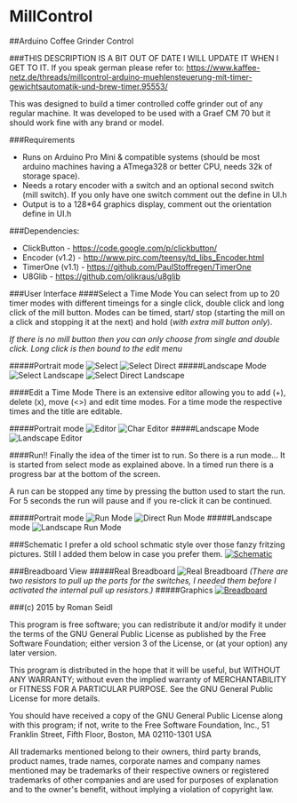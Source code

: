 # MillControl
##Arduino Coffee Grinder Control

###THIS DESCRIPTION IS A BIT OUT OF DATE I WILL UPDATE IT WHEN I GET TO IT. 
If you speak german please refer to: 
https://www.kaffee-netz.de/threads/millcontrol-arduino-muehlensteuerung-mit-timer-gewichtsautomatik-und-brew-timer.95553/

This was designed to build a timer controlled coffe grinder out of any regular machine. It was developed to be used with a Graef CM 70 but it should work fine with any brand or model.

###Requirements
 - Runs on Arduino Pro Mini & compatible systems (should be most arduino machines having a ATmega328 or better CPU, needs 32k of storage space).
 - Needs a rotary encoder with a switch and an optional second switch (mill switch). If you only have one switch comment out the define in UI.h
 - Output is to a 128*64 graphics display, comment out the orientation define in UI.h

###Dependencies:
- ClickButton - https://code.google.com/p/clickbutton/
- Encoder (v1.2) - http://www.pjrc.com/teensy/td_libs_Encoder.html
- TimerOne (v1.1) - https://github.com/PaulStoffregen/TimerOne
- U8Glib - https://github.com/olikraus/u8glib

###User Interface
####Select a Time Mode
You can select from up to 20 timer modes with different timeings for a single click, double click and long click of the mill button. Modes can be timed, start/ stop (starting the mill on a click and stopping it at the next) and hold (_with extra mill button only_).

_If there is no mill button then you can only choose from single and double click. Long click is then bound to the edit menu_

#####Portrait mode
![Select](https://raw.githubusercontent.com/romanseidl/MillControl/gh-pages/pictures/hoch_select.JPG)
![Select Direct](https://github.com/romanseidl/MillControl/blob/gh-pages/pictures/hoch_select_direct.JPG)
#####Landscape Mode
![Select Landscape](https://raw.githubusercontent.com/romanseidl/MillControl/gh-pages/pictures/quer_select.JPG)
![Select Direct Landscape](https://raw.githubusercontent.com/romanseidl/MillControl/gh-pages/pictures/quer_select_d.JPG)

####Edit a Time Mode
There is an extensive editor allowing you to add (+), delete (x), move (<>) and edit time modes. For a time mode the respective times and the title are editable.

#####Portrait mode
![Editor](https://raw.githubusercontent.com/romanseidl/MillControl/gh-pages/pictures/hoch_edit_sp.JPG)
![Char Editor](https://raw.githubusercontent.com/romanseidl/MillControl/gh-pages/pictures/hoch_edit_char.JPG)
#####Landscape Mode
![Landscape Editor](https://raw.githubusercontent.com/romanseidl/MillControl/gh-pages/pictures/quer_editor.JPG)

####Run!!
Finally the idea of the timer ist to run. So there is a run mode... It is started from select mode as explained above. In a timed run there is a progress bar at the bottom of the screen.

A run can be stopped any time by pressing the button used to start the run. For 5 seconds the run will pause and if you re-click it can be continued. 

#####Portrait mode
![Run Mode](https://raw.githubusercontent.com/romanseidl/MillControl/gh-pages/pictures/hoch_run.JPG)
![Direct Run Mode](https://raw.githubusercontent.com/romanseidl/MillControl/gh-pages/pictures/hoch_run_direct.JPG)
#####Landscape mode
![Landscape Run Mode](https://github.com/romanseidl/MillControl/blob/gh-pages/pictures/quer_run.JPG)

###Schematic
I prefer a old school schmatic style over those fanzy fritzing pictures. Still I added them below in case you prefer them. 
[![Schematic](https://raw.githubusercontent.com/romanseidl/MillControl/gh-pages/sketch/schematic.png)](https://raw.githubusercontent.com/romanseidl/MillControl/gh-pages/sketch/schematic.pdf)

###Breadboard View
#####Real Breadboard
![Real Breadboard](https://raw.githubusercontent.com/romanseidl/MillControl/gh-pages/pictures/breadboard.JPG)
_(There are two resistors to pull up the ports for the switches, I needed them before I activated the internal pull up resistors.)_
#####Graphics
[![Breadboard](https://raw.githubusercontent.com/romanseidl/MillControl/gh-pages/sketch/Breadboard_S.png)](https://raw.githubusercontent.com/romanseidl/MillControl/gh-pages/sketch/Breadboard.png)

###(c) 2015 by Roman Seidl

This program is free software; you can redistribute it and/or modify
it under the terms of the GNU General Public License as published by
the Free Software Foundation; either version 3 of the License, or
(at your option) any later version.

This program is distributed in the hope that it will be useful,
but WITHOUT ANY WARRANTY; without even the implied warranty of
MERCHANTABILITY or FITNESS FOR A PARTICULAR PURPOSE.  See the
GNU General Public License for more details.

You should have received a copy of the GNU General Public License
along with this program; if not, write to the Free Software Foundation,
Inc., 51 Franklin Street, Fifth Floor, Boston, MA 02110-1301  USA

All trademarks mentioned belong to their owners, third party brands, product names, trade names, corporate names and company names mentioned may be trademarks of their respective owners or registered trademarks of other companies and are used for purposes of explanation and to the owner's benefit, without implying a violation of copyright law. 
